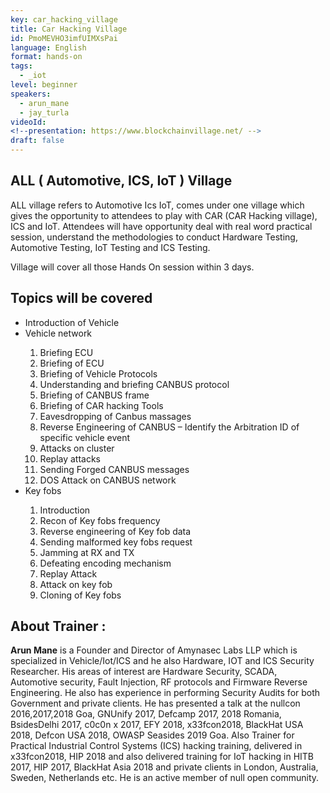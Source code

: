 ```yaml
---
key: car_hacking_village
title: Car Hacking Village 
id: PmoMEVHO3imfUIMXsPai
language: English
format: hands-on
tags:
  - _iot
level: beginner
speakers:
  - arun_mane
  - jay_turla
videoId: 
<!--presentation: https://www.blockchainvillage.net/ -->
draft: false
---
```

<h2>ALL ( Automotive, ICS, IoT ) Village</h2>

ALL village refers to Automotive Ics IoT, comes under one village which gives the opportunity to attendees to play with CAR (CAR Hacking village), ICS and IoT. Attendees will have opportunity deal with real word practical session, understand the methodologies to conduct Hardware Testing, Automotive Testing, IoT Testing and ICS Testing.

Village will cover all those Hands On session within 3 days.


<h2>Topics will be covered</h2>
<ul>
<li>Introduction of Vehicle </li>
<li>Vehicle network </li>
<ol>
	<li>Briefing ECU</li>
	<li>Briefing of ECU</li>
	<li>Briefing of Vehicle Protocols</li>
	<li>Understanding and briefing CANBUS protocol</li>
	<li>Briefing of CANBUS frame</li>
	<li>Briefing of CAR hacking Tools</li>
	<li>Eavesdropping of Canbus massages</li>
	<li>Reverse Engineering of CANBUS – Identify the Arbitration ID of specific vehicle event</li>
	<li>Attacks on cluster</li>
	<li>Replay attacks</li>
	<li>Sending Forged CANBUS messages</li>
	<li>DOS Attack on CANBUS network</li>
</ol>
<li>Key fobs</li>
<ol>
	<li>Introduction</li>
	<li>Recon of Key fobs frequency</li>
	<li>Reverse engineering of Key fob data</li>
	<li>Sending malformed key fobs request</li>
	<li>Jamming at RX and TX</li>
	<li>Defeating encoding mechanism</li>
	<li>Replay Attack</li>
	<li>Attack on key fob</li>
	<li>Cloning of Key fobs</li>
</ol>
</ul>


<h2>About Trainer :</h2>

<b>Arun Mane</b> is a Founder and Director of Amynasec Labs LLP  which is specialized in Vehicle/Iot/ICS and he also Hardware, IOT and ICS Security Researcher. His areas of interest are Hardware Security, SCADA, Automotive security, Fault Injection, RF protocols and Firmware Reverse Engineering. He also has experience in performing Security Audits for both Government and private clients. He has presented a talk at the nullcon 2016,2017,2018 Goa, GNUnify 2017, Defcamp 2017, 2018 Romania, BsidesDelhi 2017, c0c0n x 2017, EFY 2018, x33fcon2018, BlackHat USA 2018, Defcon USA 2018, OWASP Seasides 2019 Goa. Also Trainer for Practical Industrial Control Systems (ICS) hacking training, delivered in x33fcon2018, HIP 2018 and also delivered training for IoT hacking in HITB 2017, HIP 2017, BlackHat Asia 2018 and private clients in London, Australia, Sweden, Netherlands etc. He is an active member of null open community.
<!--
<a align="center" class="btn primary" target="_blank" rel="noopener" href="https://docs.google.com/forms/d/1zemmfkO1pmW03dGvkO2scSk_BkHSxsDocYzUQFWY9S0">Register</a>
-->